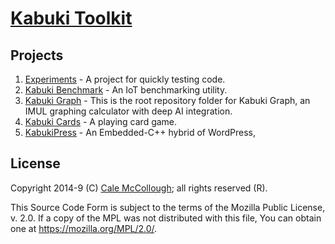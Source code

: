 # [Kabuki Toolkit](../readme.md)

## Projects

1. [Experiments](./experiments/readme.md) - A project for quickly testing code.
1. [Kabuki Benchmark](/script2_benchmark/readme.md) - An IoT benchmarking utility.
1. [Kabuki Graph](./graph/readme.md) - This is the root repository folder for Kabuki Graph, an IMUL graphing calculator with deep AI integration.
1. [Kabuki Cards](./kabuki_cards/readme.md) - A playing card game.
1. [KabukiPress](./kabukipress/readme.md) - An Embedded-C++ hybrid of WordPress, 

## License

Copyright 2014-9 (C) [Cale McCollough](https://calemccollough.github.io); all rights reserved (R).

This Source Code Form is subject to the terms of the Mozilla Public License, v. 2.0. If a copy of the MPL was not distributed with this file, You can obtain one at <https://mozilla.org/MPL/2.0/>.
